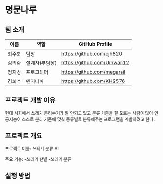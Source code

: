 # 명문나루

## 팀 소개

|  이름  |  역할  | GitHub Profile |
|--|--|--|
| 최주희 |  팀장  | https://github.com/cjh820
| 김의환 | 설계자(부팀장) | https://github.com/Uihwan12
| 정지성 |  프로그래머 | https://github.com/megarail
| 김희수 |  엔지니어  | https://github.com/KHS576

## 프로젝트 개발 이유
현대 사회에서 쓰레기 분리수거가 잘 안되고 있고 분류 기준을 잘 모르는 사람이 많아 인공지능이 스스로 분리 기준에 맞춰 종류별로 분류해주는 프로그램을 계발하려고 한다.

## 프로젝트 개요
프로젝트 이름: 쓰레기 
분류 AI

주요 기능:
-쓰레기 판별
-쓰레기 분류

## 실행 방법
